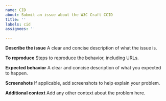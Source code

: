 ```yaml
---
name: CID
about: Submit an issue about the W3C Craft CCID
title: ''
labels: cid
assignees: ''

---
```


**Describe the issue**
A clear and concise description of what the issue is.

**To reproduce**
Steps to reproduce the behavior, including URLs.

**Expected behavior**
A clear and concise description of what you expected to happen.

**Screenshots**
If applicable, add screenshots to help explain your problem.

**Additional context**
Add any other context about the problem here.

